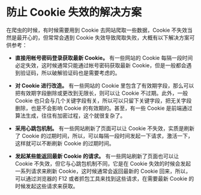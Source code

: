 # 防止 Cookie 失效的解决方案
在爬虫的时候，有时候需要用到 Cookie 去网站爬取一些数据，Cookie 不失效当然是最开心的，但常常会遇到 Cookie 失效导致爬取失败，大概有以下解决方案可供参考：

* **直接用帐号密码登录获取最新 Cookie。**  有一些网站的 Cookie 每隔一段时间必定失效，这时候通常只能通过帐号密码获取最新 Cookie，但是一般都会遇到验证码，所以破解验证码也是需要考虑的。  

* **对 Cookie 进行改造。**  有一些网站的 Cookie 里包含了有效期字段，那么可以把有效期字段删除或更改到无限长，则可以让 Cookie 不过期。此外，一般 Cookie 也只会与几个关键字段有关，所以可以只留下关键字段，把无关字段删除，也是不会影响 Cookie 的有效期的。甚至，有一些 Cookie 是前端通过算法生成，往往有加密过程，这个就很复杂了。

* **采用心跳包机制。**  有一些网站刷新了页面可以让 Cookie 不失效，实质是刷新了 Cookie 的过期时间，所以，可以每隔一段时间发起一下请求，激活一下，这样就可以不断刷新 Cookie 的过期时间。  

* **发起某些能返回最新 Cookie 的请求。**  有一些网站刷新了页面也可以让 Cookie 不失效，但它与心跳包机制不同，它是在 Cookie 失效的时候会发起一系列请求来刷新 Cookie，这时候通常会返回最新的 Cookie 回来，所以，可以通过浏览器的 F12 或者抓包工具来找到这些请求，在需要最新 Cookie 的时候发起这些请求来获取。

